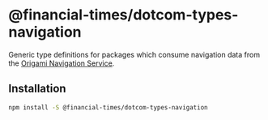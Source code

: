 # @financial-times/dotcom-types-navigation

Generic type definitions for packages which consume navigation data from the [Origami Navigation Service](https://www.ft.com/__origami/service/navigation/v2).

## Installation

```sh
npm install -S @financial-times/dotcom-types-navigation
```
